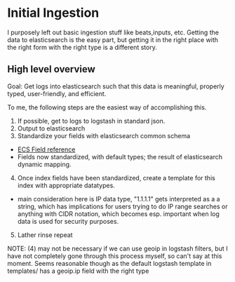 # Initial Ingestion
I purposely left out basic ingestion stuff like beats,inputs, etc. Getting
the data to elasticsearch is the easy part, but getting it in the right place
with the right form with the right type is a different story.

## High level overview
Goal: Get logs into elasticsearch such that this data is meaningful, properly
typed, user-friendly, and efficient.

To me, the following steps are the easiest way of accomplishing this.

1. If possible, get to logs to logstash in standard json.
2. Output to elasticsearch
3. Standardize your fields with elasticsearch common schema
- [ ECS Field reference ](https://elastic.co/guide/en/current/ecs-field-reference.html)
- Fields now standardized, with default types; the result of elasticsearch
dynamic mapping.
4. Once index fields have been standardized, create a template for this index with appropriate datatypes.
- main consideration here is IP data type, "1.1.1.1" gets interpreted as a
a string, which has implications for users trying to do IP range searches or
anything with CIDR notation, which becomes esp. important when log data is used
for security purposes.
5. Lather rinse repeat

NOTE: (4) may not be necessary if we can use geoip in logstash filters, but I 
have not completely gone through this process myself, so can't say at this 
moment. Seems reasonable though as the default logstash template in templates/ 
has a geoip.ip field with the right type
